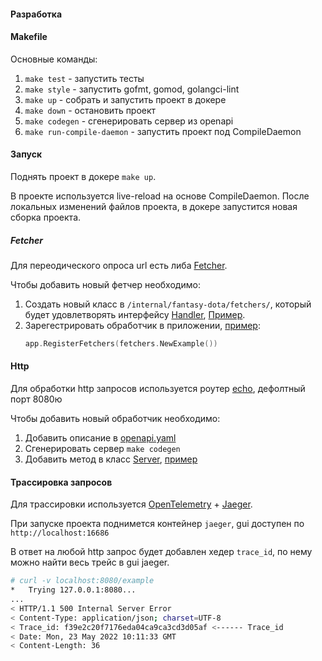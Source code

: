 #### Разработка

#### Makefile

Основные команды:

1. `make test` - запустить тесты
2. `make style` - запустить gofmt, gomod, golangci-lint
3. `make up` - собрать и запустить проект в докере
4. `make down` - остановить проект
5. `make codegen` - сгенерировать сервер из openapi
6. `make run-compile-daemon` - запустить проект под CompileDaemon

#### Запуск

Поднять проект в докере `make up`.

В проекте используется live-reload на основе CompileDaemon. После локальных изменений файлов проекта, в докере запустится новая сборка проекта.

##### Fetcher

Для переодического опроса url есть либа [Fetcher](https://github.com/redrru/fantasy-dota/blob/master/pkg/fetcher/fetcher.go).

Чтобы добавить новый фетчер необходимо:
1. Создать новый класс в `/internal/fantasy-dota/fetchers/`, который будет удовлетворять интерфейсу [Handler](https://github.com/redrru/fantasy-dota/blob/f7467a4bdd7d8168e7399108bc7220a0a81b58ff/pkg/fetcher/fetcher.go#L15), [Пример](https://github.com/redrru/fantasy-dota/blob/f7467a4bdd7d8168e7399108bc7220a0a81b58ff/internal/fantasy-dota/fetchers/example.go#L18).
2. Зарегестрировать обработчик в приложении, [пример](https://github.com/redrru/fantasy-dota/blob/master/cmd/fantasy-dota/main.go):
    ```go
    app.RegisterFetchers(fetchers.NewExample())
    ```

#### Http

Для обработки http запросов используется роутер [echo](https://github.com/labstack/echo), дефолтный порт 8080ю

Чтобы добавить новый обработчик необходимо:

1. Добавить описание в [openapi.yaml](https://github.com/redrru/fantasy-dota/blob/master/api/http/openapi.yaml)
2. Сгенерировать сервер `make codegen`
3. Добавить метод в класс [Server](https://github.com/redrru/fantasy-dota/blob/f7467a4bdd7d8168e7399108bc7220a0a81b58ff/internal/gateways/http/server.go#L9), [пример](https://github.com/redrru/fantasy-dota/blob/master/internal/gateways/http/example.go)

#### Трассировка запросов

Для трассировки используется [OpenTelemetry](https://opentelemetry.io) + [Jaeger](https://www.jaegertracing.io).

При запуске проекта поднимется контейнер `jaeger`, gui доступен по `http://localhost:16686`

В ответ на любой http запрос будет добавлен хедер `trace_id`, по нему можно найти весь трейс в gui jaeger.

```bash
# curl -v localhost:8080/example
*   Trying 127.0.0.1:8080...
...
< HTTP/1.1 500 Internal Server Error
< Content-Type: application/json; charset=UTF-8
< Trace_id: f39e2c20f7176eda04ca9ca3cd3d05af <------ Trace_id
< Date: Mon, 23 May 2022 10:11:33 GMT
< Content-Length: 36
```
